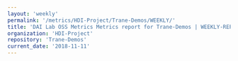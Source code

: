 ```yaml
---
layout: 'weekly'
permalink: '/metrics/HDI-Project/Trane-Demos/WEEKLY/'
title: 'DAI Lab OSS Metrics Metrics report for Trane-Demos | WEEKLY-REPORT-2018-11-11'
organization: 'HDI-Project'
repository: 'Trane-Demos'
current_date: '2018-11-11'
---
```

